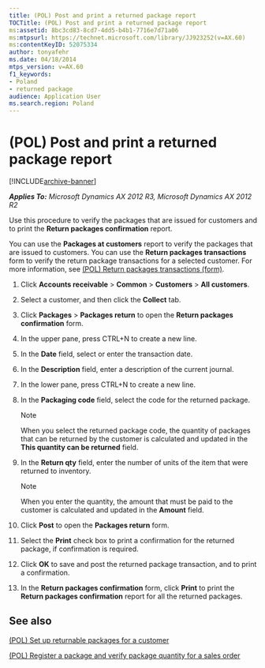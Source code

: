 ```yaml
---
title: (POL) Post and print a returned package report
TOCTitle: (POL) Post and print a returned package report
ms:assetid: 8bc3cd83-8cd7-4dd5-b4b1-7716e7d71a06
ms:mtpsurl: https://technet.microsoft.com/library/JJ923252(v=AX.60)
ms:contentKeyID: 52075334
author: tonyafehr
ms.date: 04/18/2014
mtps_version: v=AX.60
f1_keywords:
- Poland
- returned package
audience: Application User
ms.search.region: Poland
---
```


# (POL) Post and print a returned package report 


[!INCLUDE[archive-banner](includes/archive-banner.md)]


_**Applies To:** Microsoft Dynamics AX 2012 R3, Microsoft Dynamics AX 2012 R2_

Use this procedure to verify the packages that are issued for customers and to print the **Return packages confirmation** report.

You can use the **Packages at customers** report to verify the packages that are issued to customers. You can use the **Return packages transactions** form to verify the return package transactions for a selected customer. For more information, see [(POL) Return packages transactions (form)](https://technet.microsoft.com/library/jj923259\(v=ax.60\)).

1.  Click **Accounts receivable** \> **Common** \> **Customers** \> **All customers**.

2.  Select a customer, and then click the **Collect** tab.

3.  Click **Packages** \> **Packages return** to open the **Return packages confirmation** form.

4.  In the upper pane, press CTRL+N to create a new line.

5.  In the **Date** field, select or enter the transaction date.

6.  In the **Description** field, enter a description of the current journal.

7.  In the lower pane, press CTRL+N to create a new line.

8.  In the **Packaging code** field, select the code for the returned package.
    

    > [!NOTE]
    > <P>When you select the returned package code, the quantity of packages that can be returned by the customer is calculated and updated in the <STRONG>This quantity can be returned</STRONG> field.</P>



9.  In the **Return qty** field, enter the number of units of the item that were returned to inventory.
    

    > [!NOTE]
    > <P>When you enter the quantity, the amount that must be paid to the customer is calculated and updated in the <STRONG>Amount</STRONG> field.</P>



10. Click **Post** to open the **Packages return** form.

11. Select the **Print** check box to print a confirmation for the returned package, if confirmation is required.

12. Click **OK** to save and post the returned package transaction, and to print a confirmation.

13. In the **Return packages confirmation** form, click **Print** to print the **Return packages confirmation** report for all the returned packages.

## See also

[(POL) Set up returnable packages for a customer](pol-set-up-returnable-packages-for-a-customer.md)

[(POL) Register a package and verify package quantity for a sales order](pol-register-a-package-and-verify-package-quantity-for-a-sales-order.md)

  


